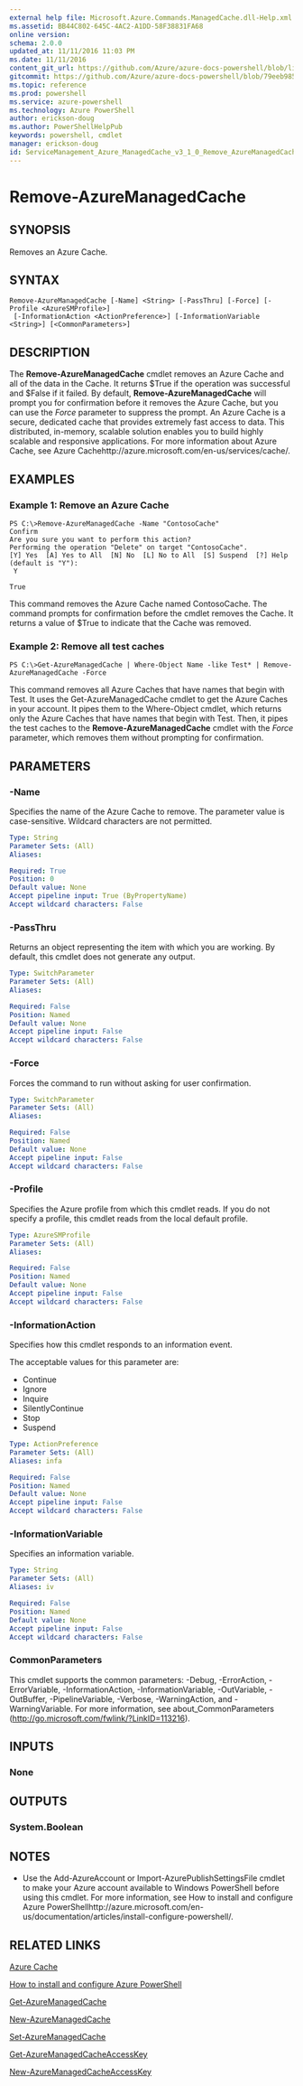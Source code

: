 ```yaml
---
external help file: Microsoft.Azure.Commands.ManagedCache.dll-Help.xml
ms.assetid: BB44C802-645C-4AC2-A1DD-58F38831FA68
online version: 
schema: 2.0.0
updated_at: 11/11/2016 11:03 PM
ms.date: 11/11/2016
content_git_url: https://github.com/Azure/azure-docs-powershell/blob/live/azureps-cmdlets-docs/ServiceManagement/Azure.ManagedCache/v3.1.0/Remove-AzureManagedCache.md
gitcommit: https://github.com/Azure/azure-docs-powershell/blob/79eeb985ea480979357fb4695832a0c3d29a48bf/azureps-cmdlets-docs/ServiceManagement/Azure.ManagedCache/v3.1.0/Remove-AzureManagedCache.md
ms.topic: reference
ms.prod: powershell
ms.service: azure-powershell
ms.technology: Azure PowerShell
author: erickson-doug
ms.author: PowerShellHelpPub
keywords: powershell, cmdlet
manager: erickson-doug
id: ServiceManagement_Azure_ManagedCache_v3_1_0_Remove_AzureManagedCache_md
---
```


# Remove-AzureManagedCache

## SYNOPSIS
Removes an Azure Cache.

## SYNTAX

```
Remove-AzureManagedCache [-Name] <String> [-PassThru] [-Force] [-Profile <AzureSMProfile>]
 [-InformationAction <ActionPreference>] [-InformationVariable <String>] [<CommonParameters>]
```

## DESCRIPTION
The **Remove-AzureManagedCache** cmdlet removes an Azure Cache and all of the data in the Cache.
It returns $True if the operation was successful and $False if it failed.
By default, **Remove-AzureManagedCache** will prompt you for confirmation before it removes the Azure Cache, but you can use the *Force* parameter to suppress the prompt.
An Azure Cache is a secure, dedicated cache that provides extremely fast access to data.
This distributed, in-memory, scalable solution enables you to build highly scalable and responsive applications.
For more information about Azure Cache, see Azure Cachehttp://azure.microsoft.com/en-us/services/cache/.

## EXAMPLES

### Example 1: Remove an Azure Cache
```
PS C:\>Remove-AzureManagedCache -Name "ContosoCache"
Confirm
Are you sure you want to perform this action? 
Performing the operation "Delete" on target "ContosoCache".
[Y] Yes  [A] Yes to All  [N] No  [L] No to All  [S] Suspend  [?] Help (default is "Y"): 
 Y

True
```

This command removes the Azure Cache named ContosoCache.
The command prompts for confirmation before the cmdlet removes the Cache.
It returns a value of $True to indicate that the Cache was removed.

### Example 2: Remove all test caches
```
PS C:\>Get-AzureManagedCache | Where-Object Name -like Test* | Remove-AzureManagedCache -Force
```

This command removes all Azure Caches that have names that begin with Test.
It uses the Get-AzureManagedCache cmdlet to get the Azure Caches in your account.
It pipes them to the Where-Object cmdlet, which returns only the Azure Caches that have names that begin with Test.
Then, it pipes the test caches to the **Remove-AzureManagedCache** cmdlet with the *Force* parameter, which removes them without prompting for confirmation.

## PARAMETERS

### -Name
Specifies the name of the Azure Cache to remove.
The parameter value is case-sensitive.
Wildcard characters are not permitted.

```yaml
Type: String
Parameter Sets: (All)
Aliases: 

Required: True
Position: 0
Default value: None
Accept pipeline input: True (ByPropertyName)
Accept wildcard characters: False
```

### -PassThru
Returns an object representing the item with which you are working.
By default, this cmdlet does not generate any output.

```yaml
Type: SwitchParameter
Parameter Sets: (All)
Aliases: 

Required: False
Position: Named
Default value: None
Accept pipeline input: False
Accept wildcard characters: False
```

### -Force
Forces the command to run without asking for user confirmation.

```yaml
Type: SwitchParameter
Parameter Sets: (All)
Aliases: 

Required: False
Position: Named
Default value: None
Accept pipeline input: False
Accept wildcard characters: False
```

### -Profile
Specifies the Azure profile from which this cmdlet reads.
If you do not specify a profile, this cmdlet reads from the local default profile.

```yaml
Type: AzureSMProfile
Parameter Sets: (All)
Aliases: 

Required: False
Position: Named
Default value: None
Accept pipeline input: False
Accept wildcard characters: False
```

### -InformationAction
Specifies how this cmdlet responds to an information event.

The acceptable values for this parameter are:

- Continue
- Ignore
- Inquire
- SilentlyContinue
- Stop
- Suspend

```yaml
Type: ActionPreference
Parameter Sets: (All)
Aliases: infa

Required: False
Position: Named
Default value: None
Accept pipeline input: False
Accept wildcard characters: False
```

### -InformationVariable
Specifies an information variable.

```yaml
Type: String
Parameter Sets: (All)
Aliases: iv

Required: False
Position: Named
Default value: None
Accept pipeline input: False
Accept wildcard characters: False
```

### CommonParameters
This cmdlet supports the common parameters: -Debug, -ErrorAction, -ErrorVariable, -InformationAction, -InformationVariable, -OutVariable, -OutBuffer, -PipelineVariable, -Verbose, -WarningAction, and -WarningVariable. For more information, see about_CommonParameters (http://go.microsoft.com/fwlink/?LinkID=113216).

## INPUTS

### None

## OUTPUTS

### System.Boolean

## NOTES
* Use the Add-AzureAccount or Import-AzurePublishSettingsFile cmdlet to make your Azure account available to Windows PowerShell before using this cmdlet. For more information, see How to install and configure Azure PowerShellhttp://azure.microsoft.com/en-us/documentation/articles/install-configure-powershell/.

## RELATED LINKS

[Azure Cache](http://azure.microsoft.com/en-us/services/cache/)

[How to install and configure Azure PowerShell](http://azure.microsoft.com/en-us/documentation/articles/install-configure-powershell/)

[Get-AzureManagedCache](xref:ServiceManagement/Azure.ManagedCache/v3.1.0/Get-AzureManagedCache.md)

[New-AzureManagedCache](xref:ServiceManagement/Azure.ManagedCache/v3.1.0/New-AzureManagedCache.md)

[Set-AzureManagedCache](xref:ServiceManagement/Azure.ManagedCache/v3.1.0/Set-AzureManagedCache.md)

[Get-AzureManagedCacheAccessKey](xref:ServiceManagement/Azure.ManagedCache/v3.1.0/Get-AzureManagedCacheAccessKey.md)

[New-AzureManagedCacheAccessKey](xref:ServiceManagement/Azure.ManagedCache/v3.1.0/New-AzureManagedCacheAccessKey.md)


